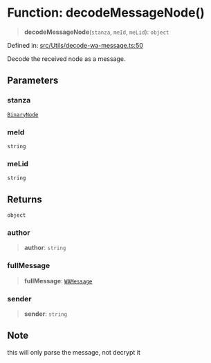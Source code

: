 # Function: decodeMessageNode()

> **decodeMessageNode**(`stanza`, `meId`, `meLid`): `object`

Defined in: [src/Utils/decode-wa-message.ts:50](https://github.com/Fokusdotid/bail/blob/82f46c566476ac566bfd781dede14412fcdfb787/src/Utils/decode-wa-message.ts#L50)

Decode the received node as a message.

## Parameters

### stanza

[`BinaryNode`](../type-aliases/BinaryNode.md)

### meId

`string`

### meLid

`string`

## Returns

`object`

### author

> **author**: `string`

### fullMessage

> **fullMessage**: [`WAMessage`](../type-aliases/WAMessage.md)

### sender

> **sender**: `string`

## Note

this will only parse the message, not decrypt it
